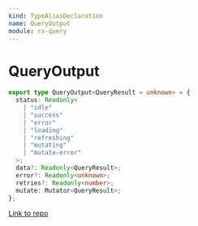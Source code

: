 ```yaml
---
kind: TypeAliasDeclaration
name: QueryOutput
module: rx-query
---
```


# QueryOutput

```ts
export type QueryOutput<QueryResult = unknown> = {
  status: Readonly<
    | "idle"
    | "success"
    | "error"
    | "loading"
    | "refreshing"
    | "mutating"
    | "mutate-error"
  >;
  data?: Readonly<QueryResult>;
  error?: Readonly<unknown>;
  retries?: Readonly<number>;
  mutate: Mutator<QueryResult>;
};
```

[Link to repo](https://github.com/timdeschryver/rx-query/blob/master/rx-query/types.ts#L6-L20)
